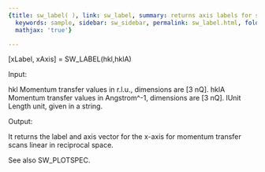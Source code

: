 ```yaml
---
{title: sw_label( ), link: sw_label, summary: returns axis labels for spectrum plot,
  keywords: sample, sidebar: sw_sidebar, permalink: sw_label.html, folder: swfiles,
  mathjax: 'true'}

---
```

 
[xLabel, xAxis] = SW_LABEL(hkl,hklA) 
 
Input:
 
hkl       Momentum transfer values in r.l.u., dimensions are [3 nQ].
hklA      Momentum transfer values in Angstrom^-1, dimensions are [3 nQ].
lUnit     Length unit, given in a string.
 
Output:
 
It returns the label and axis vector for the x-axis for momentum transfer
scans linear in reciprocal space.
 
See also SW_PLOTSPEC.
 

